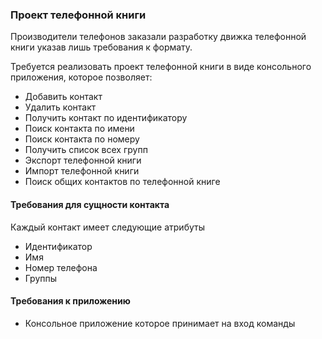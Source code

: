 ### Проект телефонной книги
Производители телефонов заказали разработку движка телефонной книги указав лишь требования к формату.

Требуется реализовать проект телефонной книги в виде консольного приложения, которое позволяет:
* Добавить контакт
* Удалить контакт
* Получить контакт по идентификатору
* Поиск контакта по имени
* Поиск контакта по номеру
* Получить список всех групп
* Экспорт телефонной книги
* Импорт телефонной книги
* Поиск общих контактов по телефонной книге

#### Требования для сущности контакта
Каждый контакт имеет следующие атрибуты
* Идентификатор
* Имя
* Номер телефона
* Группы

#### Требования к приложению
* Консольное приложение которое принимает на вход команды



